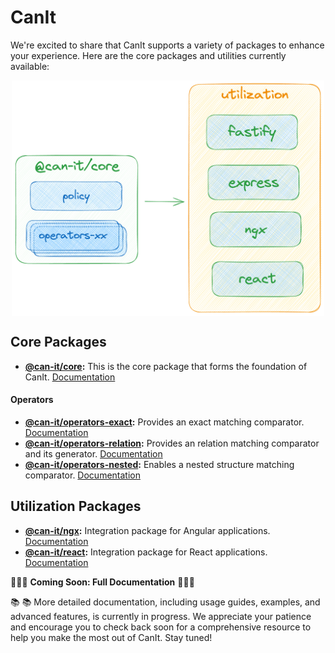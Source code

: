 # CanIt


We're excited to share that CanIt supports a variety of packages to enhance your experience. Here are the core packages and utilities currently available:

<div style="width: 100%; display: flex; justify-content: center;">
  <img  src="./assets/overview.png" width="500px" caption="Overview">
</div>

## Core Packages
- **[@can-it/core](https://www.npmjs.com/package/@can-it/core):** This is the core package that forms the foundation of CanIt. [Documentation](./packages/core/)

#### Operators
- **[@can-it/operators-exact](https://www.npmjs.com/package/@can-it/operators-exact):** Provides an exact matching comparator. [Documentation](./packages/operators/exact/)
- **[@can-it/operators-relation](https://www.npmjs.com/package/@can-it/operators-relation):** Provides an relation matching comparator and its generator. [Documentation](./packages/operators/relation/)
- **[@can-it/operators-nested](https://www.npmjs.com/package/@can-it/operators-nested):** Enables a nested structure matching comparator. [Documentation](./packages/operators/nested/)

## Utilization Packages
- **[@can-it/ngx](https://www.npmjs.com/package/@can-it/ngx):** Integration package for Angular applications. [Documentation](./packages/ngx/)
- **[@can-it/react](https://www.npmjs.com/package/@can-it/react):** Integration package for React applications. [Documentation](./packages/react)

🚀🚀🚀 **Coming Soon: Full Documentation** 🚀🚀🚀

📚 📚 More detailed documentation, including usage guides, examples, and advanced features, is currently in progress. We appreciate your patience and encourage you to check back soon for a comprehensive resource to help you make the most out of CanIt. Stay tuned!
